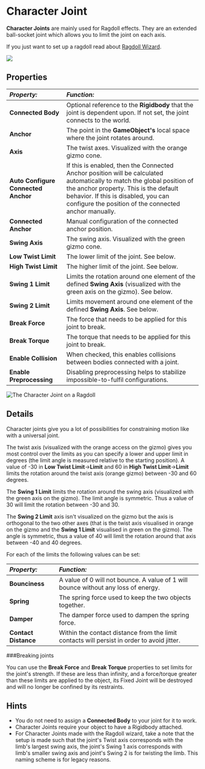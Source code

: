 Character Joint
===============


__Character Joints__ are mainly used for Ragdoll effects. They are an extended ball-socket joint which allows you to limit the joint on each axis.

If you just want to set up a ragdoll read about [Ragdoll Wizard](wizard-RagdollWizard).


![](../uploads/Main/Inspector-CharacterJoint.png) 


Properties
----------



|**_Property:_** |**_Function:_** |
|:---|:---|
|__Connected Body__ |Optional reference to the __Rigidbody__ that the joint is dependent upon. If not set, the joint connects to the world. |
|__Anchor__ |The point in the __GameObject's__ local space where the joint rotates around. |
|__Axis__ |The twist axes. Visualized with the orange gizmo cone. |
|__Auto Configure Connected Anchor__ |If this is enabled, then the Connected Anchor position will be calculated automatically to match the global position of the anchor property. This is the default behavior. If this is disabled, you can configure the position of the connected anchor manually.|
|__Connected Anchor__ |Manual configuration of the connected anchor position. |
|__Swing Axis__ |The swing axis. Visualized with the green gizmo cone. |
|__Low Twist Limit__ |The lower limit of the joint. See below. |
|__High Twist Limit__ |The higher limit of the joint. See below. |
|__Swing 1 Limit__ |Limits the rotation around one element of the defined __Swing Axis__ (visualized with the green axis on the gizmo). See below. |
|__Swing 2 Limit__ |Limits movement around one element of the defined __Swing Axis__. See below. |
|__Break Force__ |The force that needs to be applied for this joint to break. |
|__Break Torque__ |The torque that needs to be applied for this joint to break. |
|__Enable Collision__ |When checked, this enables collisions between bodies connected with a joint. |
|__Enable Preprocessing__ | Disabling preprocessing helps to stabilize impossible-to-fulfil configurations. |

![The Character Joint on a Ragdoll](../uploads/Main/CharacterJointWindow.png) 

Details
-------


Character joints give you a lot of possibilities for constraining motion like with a universal joint.

The twist axis (visualized with the orange access on the gizmo) gives you most control over the limits as you can specify a lower and upper limit in degrees (the limit angle is measured relative to the starting position). A value of -30 in __Low Twist Limit__-&gt;__Limit__ and 60 in __High Twist Limit__-&gt;__Limit__ limits the rotation around the twist axis (orange gizmo) between -30 and 60 degrees.

The __Swing 1 Limit__ limits the rotation around the swing axis (visualized with the green axis on the gizmo). The limit angle is symmetric. Thus a value of 30 will limit the rotation between -30 and 30.

The __Swing 2 Limit__ axis isn't visualized on the gizmo but the axis is orthogonal to the two other axes (that is the twist axis visualised in orange on the gizmo and the __Swing 1 Limit__ visualised in green on the gizmo).
The angle is symmetric, thus a value of 40 will limit the rotation around that axis between -40 and 40 degrees.

For each of the limits the following values can be set:


|**_Property:_** |**_Function:_** |
|:---|:---|
|__Bounciness__ | A value of 0 will not bounce. A value of 1 will bounce without any loss of energy.|
|__Spring__ | The spring force used to keep the two objects together.|
|__Damper__ | The damper force used to dampen the spring force.|
|__Contact Distance__ | Within the contact distance from the limit contacts will persist in order to avoid jitter.|


###Breaking joints

You can use the __Break Force__ and __Break Torque__ properties to set limits for the joint's strength. If these are less than infinity, and a force/torque greater than these limits are applied to the object, its Fixed Joint will be destroyed and will no longer be confined by its restraints.

Hints
-----


* You do not need to assign a __Connected Body__ to your joint for it to work.
* Character Joints require your object to have a Rigidbody attached.
* For Character Joints made with the Ragdoll wizard, take a note that the setup is made such that the joint's Twist axis corresponds with the limb's largest swing axis, the joint's Swing 1 axis corresponds with limb's smaller swing axis and joint's Swing 2 is for twisting the limb. This naming scheme is for legacy reasons.
